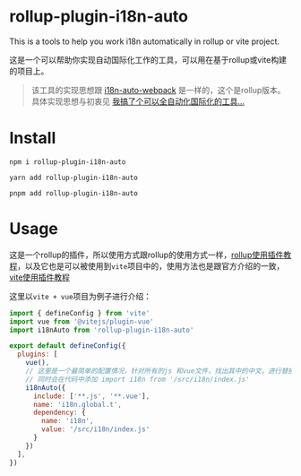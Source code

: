# rollup-plugin-i18n-auto
This is a tools to help you work i18n automatically in rollup or vite project.

这是一个可以帮助你实现自动国际化工作的工具，可以用在基于rollup或vite构建的项目上。

> 该工具的实现思想跟 [i18n-auto-webpack](https://github.com/pekonchan/i18n-auto-webpack) 是一样的，这个是rollup版本。具体实现思想与初衷见 [我搞了个可以全自动化国际化的工具...](https://juejin.cn/post/7209967260898525242)

# Install
```
npm i rollup-plugin-i18n-auto

yarn add rollup-plugin-i18n-auto

pnpm add rollup-plugin-i18n-auto
```

# Usage
这是一个rollup的插件，所以使用方式跟rollup的使用方式一样，[rollup使用插件教程](https://cn.rollupjs.org/tutorial/#using-plugins)，以及它也是可以被使用到`vite`项目中的，使用方法也是跟官方介绍的一致，[vite使用插件教程](https://cn.vitejs.dev/guide/using-plugins.html)

这里以`vite + vue`项目为例子进行介绍：
```js
import { defineConfig } from 'vite'
import vue from '@vitejs/plugin-vue'
import i18nAuto from 'rollup-plugin-i18n-auto'

export default defineConfig({
  plugins: [
    vue(),
    // 这里是一个最简单的配置情况，针对所有的js 和vue文件，找出其中的中文，进行替换成i18n.global.t('xxx')的形式。
    // 同时会在代码中添加 import i18n from '/src/i18n/index.js'
    i18nAuto({
      include: ['**.js', '**.vue'],
      name: 'i18n.global.t',
      dependency: {
        name: 'i18n',
        value: '/src/i18n/index.js'
      }
    })
  ],
})
```
